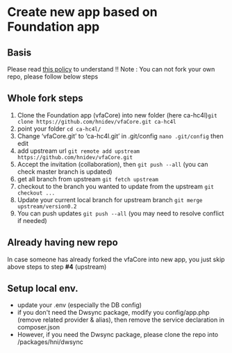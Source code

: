# Create new app based on Foundation app

## Basis
Please read [this policy](https://docs.google.com/a/hni.org/document/d/1RRmBpsIYGE8Rsyi0WMgVAfNDIv7qt39xQ7KHXo7PyEg/edit?usp=sharing) to understand
!! Note : You can not fork your own repo, please follow below steps

## Whole fork steps
1. Clone the Foundation app (vfaCore) into new folder (here ca-hc4l)`git clone https://github.com/hnidev/vfaCore.git ca-hc4l`
2. point your folder `cd ca-hc4l/`
3. Change ‘vfaCore.git’ to ‘ca-hc4l.git’ in .git/config `nano .git/config` then edit
4. add upstream url `git remote add upstream https://github.com/hnidev/vfaCore.git`
5. Accept the invitation (collaboration), then `git push --all` (you can check master branch is updated)
6. get all branch from upstream `git fetch upstream`
7. checkout to the branch you wanted to update from the upstream `git checkout ...`
8. Update your current local branch for upstream branch `git merge upstream/version0.2`
9. You can push updates `git push --all` (you may need to resolve conflict if needed)

## Already having new repo
 In case someone has already forked the vfaCore into new app, you just skip above steps to step **#4** (upstream)

## Setup local env.
* update your .env (especially the DB config)
* if you don't need the Dwsync package, modify you config/app.php (remove related provider & alias), then remove the service declaration in composer.json
* However, if you need the Dwsync package, please clone the repo into /packages/hni/dwsync 